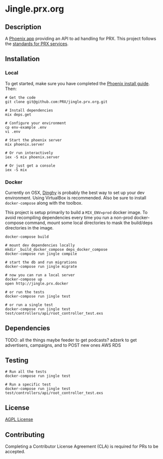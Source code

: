 # Jingle.prx.org

## Description

A [Phoenix app](http://www.phoenixframework.org) providing an API to ad handling for PRX. This project follows the [standards for PRX services](https://github.com/PRX/meta.prx.org/wiki/Project-Standards#services).

## Installation

### Local

To get started, make sure you have completed the [Phoenix install guide](http://www.phoenixframework.org/docs/installation).  Then:
```
# Get the code
git clone git@github.com:PRX/jingle.prx.org.git

# Install dependencies
mix deps.get

# Configure your environment
cp env-example .env
vi .env

# Start the phoenix server
mix phoenix.server

# Or run interactively
iex -S mix phoenix.server

# Or just get a console
iex -S mix
```

### Docker

Currently on OSX, [Dinghy](https://github.com/codekitchen/dinghy) is probably
the best way to set up your dev environment.  Using VirtualBox is recommended.
Also be sure to install `docker-compose` along with the toolbox.

This project is setup primarily to build a `MIX_ENV=prod` docker image. To avoid
recompiling dependencies every time you run a non-prod docker-compose command,
mount some local directories to mask the build/deps directories in the image.

```
docker-compose build

# mount dev dependencies locally
mkdir _build_docker_compose deps_docker_compose
docker-compose run jingle compile

# start the db and run migrations
docker-compose run jingle migrate

# now you can run a local server
docker-compose up
open http://jingle.prx.docker

# or run the tests
docker-compose run jingle test

# or run a single test
docker-compose run jingle test test/controllers/api/root_controller_test.exs
```

## Dependencies

TODO:
all the things
maybe feeder to get podcasts?
adzerk to get advertisers, campaigns, and to POST new ones
AWS RDS

## Testing

```
# Run all the tests
docker-compose run jingle test

# Run a specific test
docker-compose run jingle test test/controllers/api/root_controller_test.exs
```

## License

[AGPL License](https://www.gnu.org/licenses/agpl-3.0.html)

## Contributing

Completing a Contributor License Agreement (CLA) is required for PRs to be accepted.
